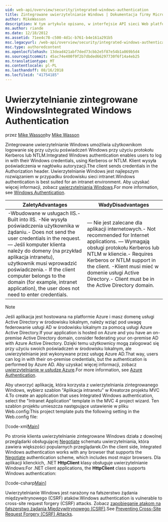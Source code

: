 ```yaml
---
uid: web-api/overview/security/integrated-windows-authentication
title: Zintegrowane uwierzytelnianie Windows | Dokumentacja firmy Microsoft
author: MikeWasson
description: W tym artykule opisano, w interfejsie API sieci Web platformy ASP.NET przy użyciu zintegrowanego uwierzytelniania Windows.
ms.author: riande
ms.date: 12/18/2012
ms.assetid: 71ee4c78-c500-4d1c-b761-b4e161a291b5
msc.legacyurl: /web-api/overview/security/integrated-windows-authentication
msc.type: authoredcontent
ms.openlocfilehash: 13dead421abf7ded73cbb2e5f87e54b1a869b5d4
ms.sourcegitcommit: 45ac74e400f9f2b7dbded66297730f6f14a4eb25
ms.translationtype: MT
ms.contentlocale: pl-PL
ms.lasthandoff: 08/16/2018
ms.locfileid: "41754185"
---
```

<a name="integrated-windows-authentication"></a><span data-ttu-id="11825-103">Uwierzytelnianie zintegrowane Windows</span><span class="sxs-lookup"><span data-stu-id="11825-103">Integrated Windows Authentication</span></span>
====================
<span data-ttu-id="11825-104">przez [Mike Wasson](https://github.com/MikeWasson)</span><span class="sxs-lookup"><span data-stu-id="11825-104">by [Mike Wasson](https://github.com/MikeWasson)</span></span>

<span data-ttu-id="11825-105">Zintegrowane uwierzytelnianie Windows umożliwia użytkownikom logowanie się przy użyciu poświadczeń Windows przy użyciu protokołu Kerberos lub NTLM.</span><span class="sxs-lookup"><span data-stu-id="11825-105">Integrated Windows authentication enables users to log in with their Windows credentials, using Kerberos or NTLM.</span></span> <span data-ttu-id="11825-106">Klient wysyła poświadczenia w nagłówku autoryzacji.</span><span class="sxs-lookup"><span data-stu-id="11825-106">The client sends credentials in the Authorization header.</span></span> <span data-ttu-id="11825-107">Uwierzytelnianie Windows jest najlepszym rozwiązaniem w przypadku środowisku sieci intranet.</span><span class="sxs-lookup"><span data-stu-id="11825-107">Windows authentication is best suited for an intranet environment.</span></span> <span data-ttu-id="11825-108">Aby uzyskać więcej informacji, zobacz [uwierzytelniania Windows](https://www.iis.net/configreference/system.webserver/security/authentication/windowsauthentication).</span><span class="sxs-lookup"><span data-stu-id="11825-108">For more information, see [Windows Authentication](https://www.iis.net/configreference/system.webserver/security/authentication/windowsauthentication).</span></span>

| <span data-ttu-id="11825-109">Zalety</span><span class="sxs-lookup"><span data-stu-id="11825-109">Advantages</span></span> | <span data-ttu-id="11825-110">Wady</span><span class="sxs-lookup"><span data-stu-id="11825-110">Disadvantages</span></span> |
| --- | --- |
| <span data-ttu-id="11825-111">-Wbudowane w usługach IIS.</span><span class="sxs-lookup"><span data-stu-id="11825-111">- Built into IIS.</span></span> <span data-ttu-id="11825-112">-Nie wysyła poświadczenia użytkownika w żądaniu.</span><span class="sxs-lookup"><span data-stu-id="11825-112">- Does not send the user credentials in the request.</span></span> <span data-ttu-id="11825-113">— Jeśli komputer klienta należy do domeny (na przykład aplikacja intranetu), użytkownik musi wprowadzić poświadczenia.</span><span class="sxs-lookup"><span data-stu-id="11825-113">- If the client computer belongs to the domain (for example, intranet application), the user does not need to enter credentials.</span></span> | <span data-ttu-id="11825-114">— Nie jest zalecane dla aplikacji internetowych.</span><span class="sxs-lookup"><span data-stu-id="11825-114">- Not recommended for Internet applications.</span></span> <span data-ttu-id="11825-115">— Wymagają obsługi protokołu Kerberos lub NTLM w kliencie.</span><span class="sxs-lookup"><span data-stu-id="11825-115">- Requires Kerberos or NTLM support in the client.</span></span> <span data-ttu-id="11825-116">-Klient musi mieć w domenie usługi Active Directory.</span><span class="sxs-lookup"><span data-stu-id="11825-116">- Client must be in the Active Directory domain.</span></span> |

> [!NOTE]
> <span data-ttu-id="11825-117">Jeśli aplikacja jest hostowana na platformie Azure i masz domenę usługi Active Directory w środowisku lokalnym, należy wziąć pod uwagę federowanie usługi AD w środowisku lokalnym za pomocą usługi Azure Active Directory.</span><span class="sxs-lookup"><span data-stu-id="11825-117">If your application is hosted on Azure and you have an on-premise Active Directory domain, consider federating your on-premise AD with Azure Active Directory.</span></span> <span data-ttu-id="11825-118">Dzięki temu użytkownicy mogą zalogować się przy użyciu swoich poświadczeń w środowisku lokalnym, ale uwierzytelnianie jest wykonywane przez usługę Azure AD.</span><span class="sxs-lookup"><span data-stu-id="11825-118">That way, users can log in with their on-premise credentials, but the authentication is performed by Azure AD.</span></span> <span data-ttu-id="11825-119">Aby uzyskać więcej informacji, zobacz [uwierzytelnianie w usłudze Azure](../../../visual-studio/overview/2012/windows-azure-authentication.md).</span><span class="sxs-lookup"><span data-stu-id="11825-119">For more information, see [Azure Authentication](../../../visual-studio/overview/2012/windows-azure-authentication.md).</span></span>


<span data-ttu-id="11825-120">Aby utworzyć aplikację, która korzysta z uwierzytelniania zintegrowanego Windows, wybierz szablon "Aplikacja intranetu" w Kreatorze projektu MVC 4.</span><span class="sxs-lookup"><span data-stu-id="11825-120">To create an application that uses Integrated Windows authentication, select the "Intranet Application" template in the MVC 4 project wizard.</span></span> <span data-ttu-id="11825-121">Ten szablon projektu umieszcza następujące ustawienie w pliku Web.config:</span><span class="sxs-lookup"><span data-stu-id="11825-121">This project template puts the following setting in the Web.config file:</span></span>

[!code-xml[Main](integrated-windows-authentication/samples/sample1.xml)]

<span data-ttu-id="11825-122">Po stronie klienta uwierzytelnianie zintegrowane Windows działa z dowolnej przeglądarki obsługującej [Negotiate](http://www.ietf.org/rfc/rfc4559.txt) schematu uwierzytelniania, która zawiera większości popularnych przeglądarek.</span><span class="sxs-lookup"><span data-stu-id="11825-122">On the client side, Integrated Windows authentication works with any browser that supports the [Negotiate](http://www.ietf.org/rfc/rfc4559.txt) authentication scheme, which includes most major browsers.</span></span> <span data-ttu-id="11825-123">Dla aplikacji klienckich, .NET **HttpClient** klasy obsługuje uwierzytelnianie Windows:</span><span class="sxs-lookup"><span data-stu-id="11825-123">For .NET client applications, the **HttpClient** class supports Windows authentication:</span></span>

[!code-csharp[Main](integrated-windows-authentication/samples/sample2.cs)]

<span data-ttu-id="11825-124">Uwierzytelnianie Windows jest narażony na fałszerstwo żądania międzywitrynowego (CSRF) ataków.</span><span class="sxs-lookup"><span data-stu-id="11825-124">Windows authentication is vulnerable to cross-site request forgery (CSRF) attacks.</span></span> <span data-ttu-id="11825-125">Zobacz [zapobieganie atakom na fałszerstwo żądania Międzywitrynowego (CSRF)](preventing-cross-site-request-forgery-csrf-attacks.md).</span><span class="sxs-lookup"><span data-stu-id="11825-125">See [Preventing Cross-Site Request Forgery (CSRF) Attacks](preventing-cross-site-request-forgery-csrf-attacks.md).</span></span>

